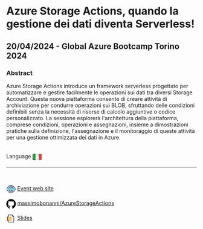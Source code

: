 # Azure Storage Actions, quando la gestione dei dati diventa Serverless!
##  20/04/2024 - Global Azure Bootcamp Torino 2024
### Abstract 
Azure Storage Actions introduce un framework serverless progettato per automatizzare e gestire facilmente le operazioni sui dati tra diversi Storage Account. Questa nuova piattaforma consente di creare attività di archiviazione per condurre operazioni sui BLOB, sfruttando delle condizioni definibili senza la necessità di risorse di calcolo aggiuntive o codice personalizzato. La sessione esplorerà l'architettura della piattaforma, comprese condizioni, operazioni e assegnazioni, insieme a dimostrazioni pratiche sulla definizione, l'assegnazione e il monitoraggio di queste attività per una gestione ottimizzata dei dati in Azure.

<br/>
Language <img width="25" src="https://raw.githubusercontent.com/massimobonanni/massimobonanni/master/images/flagitaly.svg" style="vertical-align:middle">

<br/>

---
<br/>
<p>
<img width="25" src="https://raw.githubusercontent.com/massimobonanni/massimobonanni/master/images/eventwebsite.svg" style="vertical-align:middle"> 
<a href="https://globalazuretorino.welol.it/">Event web site</a>
</p>

<p>
<img width="25" src="https://raw.githubusercontent.com/massimobonanni/massimobonanni/master/images/github.svg" style="vertical-align:middle"> 
<a href="https://github.com/massimobonanni/AzureStorageActions" target="_blank">massimobonanni/AzureStorageActions</a>
</p>

<p>
<img width="25" src="https://raw.githubusercontent.com/massimobonanni/massimobonanni/master/images/slides.svg" style="vertical-align:middle"> 
<a href="https://github.com/azuremeetuptorino/global-azure-torino/blob/main/2024/Azure%20Storage%20Actions%20-%20quando%20la%20gestione%20dei%20dati%20diventa%20Serverless/Azure%20Storage%20Actions%20-%20quando%20la%20gestione%20dei%20dati%20diventa%20Serverless.pdf">Slides</a>
</p>